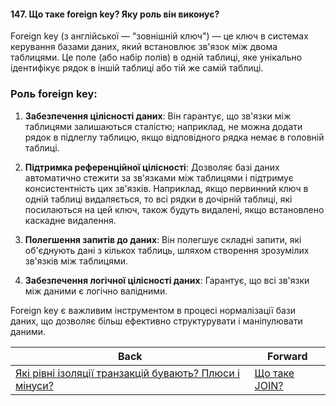 #### 147. Що таке foreign key? Яку роль він виконує?

Foreign key (з англійської — "зовнішній ключ") — це ключ в системах керування базами даних, який встановлює зв'язок між двома таблицями. Це поле (або набір полів) в одній таблиці, яке унікально ідентифікує рядок в іншій таблиці або тій же самій таблиці.

### Роль foreign key:

1. **Забезпечення цілісності даних**: Він гарантує, що зв'язки між таблицями залишаються сталістю; наприклад, не можна додати рядок в підлеглу таблицю, якщо відповідного рядка немає в головній таблиці.

2. **Підтримка референційної цілісності**: Дозволяє базі даних автоматично стежити за зв'язками між таблицями і підтримує консистентність цих зв'язків. Наприклад, якщо первинний ключ в одній таблиці видаляється, то всі рядки в дочірній таблиці, які посилаються на цей ключ, також будуть видалені, якщо встановлено каскадне видалення.

3. **Полегшення запитів до даних**: Він полегшує складні запити, які об'єднують дані з кількох таблиць, шляхом створення зрозумілих зв'язків між таблицями.

4. **Забезпечення логічної цілісності даних**: Гарантує, що всі зв'язки між даними є логічно валідними. 

Foreign key є важливим інструментом в процесі нормалізації бази даних, що дозволяє більш ефективно структурувати і маніпулювати даними.

| Back | Forward |
|---|---|
| [Які рівні ізоляції транзакцій бувають? Плюси і мінуси?](/ua/middle/database/what-are-the-levels-of-transaction-isolation-advantages-and-disadvantages.md)  | [Що таке JOIN?](/ua/middle/database/what-is-a-join.md) |